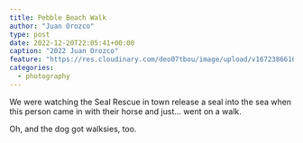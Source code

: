```yaml
---
title: Pebble Beach Walk
author: "Juan Orozco"
type: post
date: 2022-12-20T22:05:41+00:00
caption: "2022 Juan Orozco"
feature: "https://res.cloudinary.com/deo07tbou/image/upload/v1672386616/juan-orozco-com/2022/pebble-beach.jpg"
categories:
  - photography
---
```


We were watching the Seal Rescue in town release a seal into the sea when this person came in with their horse and just... went on a walk.

Oh, and the dog got walksies, too.